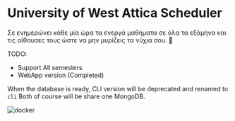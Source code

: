 # University of West Attica Scheduler 

Σε ενημερώνει κάθε μία ώρα τα ενεργά μαθήματα σε όλα τα εξάμηνα και τις αίθουσες τους ώστε να μην μυρίζεις τα νύχια σου. 🙂

TODO:
* Support All semesters
* WebApp version (Completed)


When the database is ready, CLI version will be deprecated and renamed to `cli`
Both of course will be share one MongoDB.

![docker](https://i.morioh.com/4ced3d48df.png)
